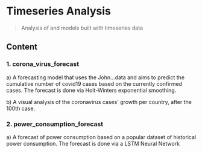 # Timeseries Analysis
> Analysis of and models built with timeseries data

## Content
### 1. corona_virus_forecast

  a) A forecasting model that uses the John...data and aims to predict the cumulative number of covid19 cases based on the          currently confirmed cases. The forecast is done via Holt-Winters exponential smoothing.

  b) A visual analysis of the coronavirus cases' growth per country, after the 100th case.
  
### 2. power_consumption_forecast

  a) A forecast of power consumption based on a popular dataset of historical power consumption. The forecast is done via a        LSTM Neural Network
     
